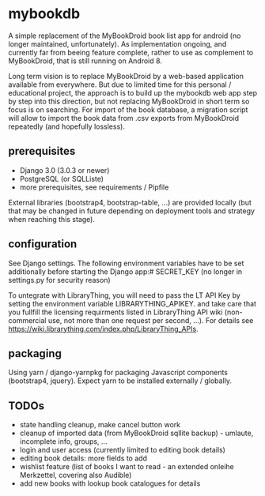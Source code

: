 # mybookdb
A simple replacement of the MyBookDroid book list app for android  (no longer maintained, unfortunately).
As implementation ongoing, and currently far from beeing feature complete, rather to use as complement to MyBookDroid, that is still running on Android 8.

Long term vision is to replace MyBookDroid by a web-based application available from everywhere.
But due to limited time for this personal / educational project, the approach is to build up the mybookdb 
web app step by step into this direction, but not replacing MyBookDroid in short term so focus is on searching.
For import of the book database, a migration script will allow to import the book data from .csv exports 
from MyBookDroid repeatedly (and hopefully lossless).

## prerequisites
+ Django 3.0  (3.0.3 or newer)
+ PostgreSQL (or SQLListe)
+ more prerequisites, see requirements / Pipfile

External libraries (bootstrap4, bootstrap-table, ...) are provided locally (but that may be changed in future
depending on deployment tools and strategy when reaching this stage).

## configuration
See Django settings.
The following environment variables have to be set additionally before starting the Django app:#
SECRET_KEY  (no longer in settings.py for security reason)

To untegrate with LibraryThing, you will need to pass the LT API Key by setting the environment variable LIBRARYTHING_APIKEY.
and take care that you fullfill the licensing requirments listed in LibraryThing API wiki (non-commercial use, not more than one request per second, ...).
For details see https://wiki.librarything.com/index.php/LibraryThing_APIs.

## packaging
Using yarn / django-yarnpkg for packaging Javascript components (bootstrap4, jquery).
Expect yarn to be installed externally / globally.

## TODOs
+ state handling cleanup, make cancel button work
+ cleanup of imported data (from MyBookDroid sqllite backup) - umlaute, incomplete info, groups, ...
+ login and user access (currently limited to editing book details)
+ editing book details: more fields to add
+ wishlist feature (list of books I want to read - an extended onleihe Merkzettel, covering also Audible)
+ add new books with lookup book catalogues for details

